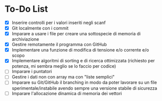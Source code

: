 # To-Do List
- [x] Inserire controlli per i valori inseriti negli scanf
- [x] Git localmente con i commit
- [x] Imparare a usare i file per creare una sottospecie di memoria di archiviazione
- [x] Gestire remotamente il programma con GitHub
- [x] Implementare una funzione di modifica di tensione e/o corrente e/o scopo
- [x] Implementare algoritmi di sorting e di ricerca ottimizzata (richiesto per potenza, mi sembra meglio se lo faccio per codice)
- [ ] Imparare i puntatori
- [ ] Gestire i dati non con array ma con "liste semplici"
- [ ] Imparare su Git/GitHub il branching in modo da poter lavorare su un file sperimentale/instabile avendo sempre una versione stabile di sicurezza
- [ ] Imparare l'allocazione dinamica di memoria dei vettori
